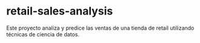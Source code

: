 # retail-sales-analysis
Este proyecto analiza y predice las ventas de una tienda de retail utilizando técnicas de ciencia de datos.
